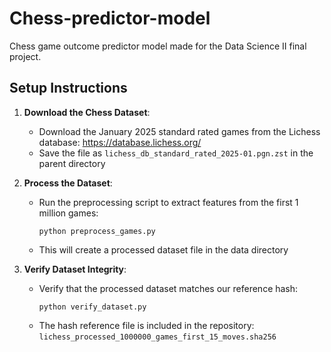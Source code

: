 # Chess-predictor-model
Chess game outcome predictor model made for the Data Science II final project.

## Setup Instructions

1. **Download the Chess Dataset**:
   - Download the January 2025 standard rated games from the Lichess database: https://database.lichess.org/
   - Save the file as `lichess_db_standard_rated_2025-01.pgn.zst` in the parent directory

2. **Process the Dataset**:
   - Run the preprocessing script to extract features from the first 1 million games:
     ```
     python preprocess_games.py
     ```
   - This will create a processed dataset file in the data directory

3. **Verify Dataset Integrity**:
   - Verify that the processed dataset matches our reference hash:
     ```
     python verify_dataset.py
     ```
   - The hash reference file is included in the repository: `lichess_processed_1000000_games_first_15_moves.sha256`